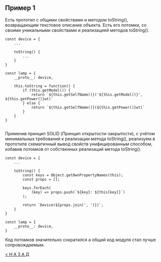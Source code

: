 ## Пример 1

Есть прототип с общими свойствами и методом toString(), возвращающим текстовое описание объекта.
Есть его потомки, со своими уникальными свойствами и реализацией методов toString().

```
const device = {
    ...

    toString() {
        ...
    }
}

const lamp = {
    __proto__: device,

    this.toString = function() {
        if (this.getModel()) {
            return `${this.getSelfName()}('${this.getModel()}', ${this.getPower()}wt)`
        } else {
            return `${this.getSelfName()}(${this.getPower()}wt)`
        }
    }
}


```

Применив принцип SOLID (Принцип открытости-закрытости), с учётом минимальных требований к реализации метода toString(), реализуем в прототипе схематичный вывод свойств унифицированным способом, избавив потомков от собственных реализаций метода toString().

```
const device = {
    ...

    toString() {
        const keys = Object.getOwnPropertyNames(this);
        const props = [];

        keys.forEach(
            (key) => props.push(`${key}: ${this[key]}`)
        );

        return `Device(${props.join(', ')})`;
    }
}

const lamp = {
    __proto__: device,
}

```

Код потомков значительно сократился а общий код модуля стал лучше сопровождаемым.


[< Н А З А Д](../../README.md)

